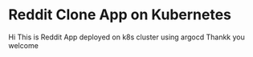 # Reddit Clone App on Kubernetes
Hi This is Reddit App deployed on k8s cluster using argocd
Thankk you
welcome




